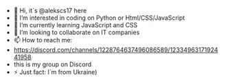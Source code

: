 - 👋 Hi, it`s @alekscs17 here
- 👀 I’m interested in coding on Python or Html/CSS/JavaScript
- 🌱 I’m currently learning JavaScript and CSS
- 💞️ I’m looking to collaborate on IT companies
- 📫 How to reach me:
- https://discord.com/channels/1228764637496086589/1233496317192441958
- this is my group on Discord
- ⚡ Just fact: I`m from Ukraine)

<!---
alekscs17/alekscs17 is a ✨ special ✨ repository because its `README.md` (this file) appears on your GitHub profile.
You can click the Preview link to take a look at your changes.
--->
